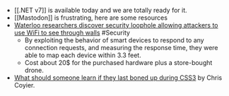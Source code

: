 - [[.NET v7]] is available today and we are totally ready for it.
- [[Mastodon]] is frustrating, here are some resources
- [Waterloo researchers discover security loophole allowing attackers to use WiFi to see through walls](https://uwaterloo.ca/news/media/waterloo-researchers-discover-security-loophole-allowing) #Security
	- By exploiting the behavior of smart devices to respond to any connection requests, and measuring the response time, they were able to map each device within 3.3 feet.
	- Cost about 20$ for the purchased hardware plus a store-bought drone.
- [What should someone learn if they last boned up during CSS3](https://css-tricks.com/whats-new-since-css3/) by Chris Coyier.